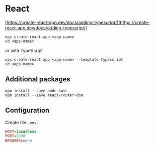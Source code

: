 # React

[https://create-react-app.dev/docs/adding-typescript/](https://create-react-app.dev/docs/adding-typescript/)

```shell
npx create-react-app <app-name>
cd <app-name>
```

or with TypeScript

```shell
npx create-react-app <app-name> --template typescript
cd <app-name>
```

## Additional packages

```shell
npm install --save node-sass
npm install --save react-router-dom
```

## Configuration

Create file `.env`:

```ini
HOST=localhost
PORT=3000
BROWSER=none
```
